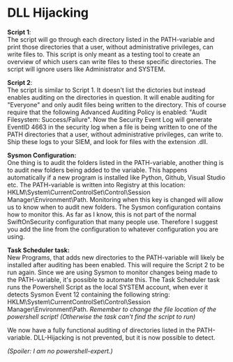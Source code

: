 # DLL Hijacking

**Script 1**: \
The script will go through each directory listed in the PATH-variable and print those directories that a user, without administrative privileges, can write files to. This script is only meant as a testing tool to create an overview of which users can write files to these specific directories. The script will ignore users like Administrator and SYSTEM.  

**Script 2**: \
The script is similar to Script 1. It doesn't list the dictories but instead enables auditing on the directories in question. It will enable auditing for "Everyone" and only audit files being written to the directory. This of course require that the following Advanced Auditing Policy is enabled: "Audit Filesystem: Success/Failure". Now the Security Event Log will generate EventID 4663 in the security log when a file is being written to one of the PATH directories that a user, without administrative privileges, can write to. Ship these logs to your SIEM, and look for files with the extension .dll.  

**Sysmon Configuration:** \
One thing is to audit the folders listed in the PATH-variable, another thing is to audit new folders being added to the variable. This happens automatically if a new program is installed like Python, Github, Visual Studio etc. The PATH-variable is written into Registry at this location: HKLM\System\CurrentControlSet\Control\Session Manager\Environment\Path. Monitoring when this key is changed will allow us to know when to audit new folders. The Sysmon configuration contains how to monitor this. As far as I know, this is not part of the normal SwiftOnSecurity configuration that many people use. Therefore I suggest you add the line from the configuration to whatever configuration you are using.  

**Task Scheduler task:** \
New Programs, that adds new directories to the PATH-variable will likely be installed after auditing has been enabled. This will require the Script 2 to be run again. Since we are using Sysmon to monitor changes being made to the PATH-variable, it's possible to automate this. The Task Scheduler task runs the Powershell Script as the local SYSTEM account, when ever it detects Sysmon Event 12 containing the following string: HKLM\System\CurrentControlSet\Control\Session Manager\Environment\Path. *Remember to change the file location of the powershell script! (Otherwise the task can't find the script to run)*

We now have a fully functional auditing of directories listed in the PATH-variable. DLL-Hijacking is not prevented, but it is now possible to detect. 

*(Spoiler: I am no powershell-expert.)*
